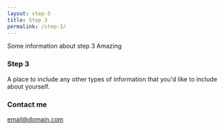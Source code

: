 ```yaml
---
layout: step-3
title: Step 3
permalink: /step-3/
---
```


Some information about step 3
Amazing

### Step 3

A place to include any other types of information that you'd like to include about yourself.

### Contact me

[email@domain.com](mailto:email@domain.com)
